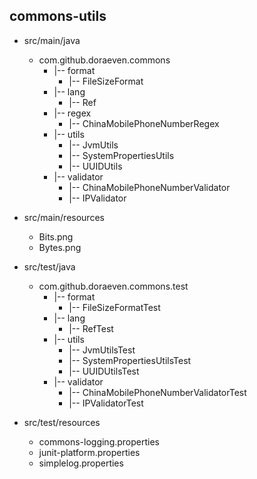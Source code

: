 ## commons-utils

+ src/main/java
    + com.github.doraeven.commons
      + |-- format
        - |-- FileSizeFormat
      + |-- lang
        - |-- Ref
      + |-- regex
        - |-- ChinaMobilePhoneNumberRegex
      + |-- utils
        - |-- JvmUtils
        - |-- SystemPropertiesUtils
        - |-- UUIDUtils
      + |-- validator
        - |-- ChinaMobilePhoneNumberValidator
        - |-- IPValidator


+ src/main/resources
    - Bits.png
    - Bytes.png


+ src/test/java
    + com.github.doraeven.commons.test
      + |-- format
        - |-- FileSizeFormatTest
      + |-- lang
        - |-- RefTest
      + |-- utils
        - |-- JvmUtilsTest
        - |-- SystemPropertiesUtilsTest
        - |-- UUIDUtilsTest
      + |-- validator
        - |-- ChinaMobilePhoneNumberValidatorTest
        - |-- IPValidatorTest


+ src/test/resources
    - commons-logging.properties
    - junit-platform.properties
    - simplelog.properties

